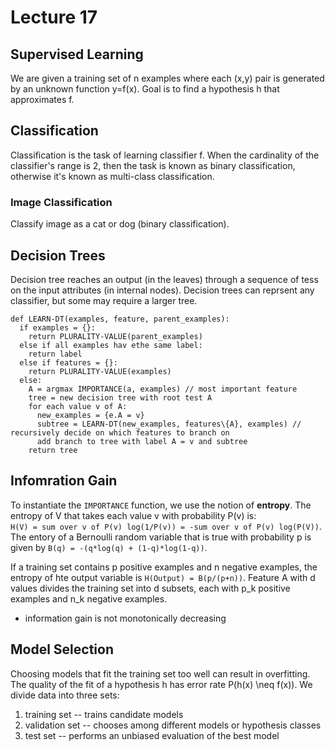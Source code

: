 # Lecture 17
## Supervised Learning
We are given a training set of n examples where each (x,y) pair is generated by an unknown function y=f(x). Goal is to find a hypothesis h that approximates 
f. 

## Classification 
Classification is the task of learning classifier f. When the cardinality of the classifier's range is 2, then the task is known as binary classification, 
otherwise it's known as multi-class classification.

### Image Classification
Classify image as a cat or dog (binary classification).

## Decision Trees
Decision tree reaches an output (in the leaves) through a sequence of tess on the input attributes (in internal nodes). Decision trees can reprsent any 
classifier, but some may require a larger tree. 
```
def LEARN-DT(examples, feature, parent_examples):
  if examples = {}:
    return PLURALITY-VALUE(parent_examples)
  else if all examples hav ethe same label:
    return label
  else if features = {}:
    return PLURALITY-VALUE(examples)
  else:
    A = argmax IMPORTANCE(a, examples) // most important feature
    tree = new decision tree with root test A
    for each value v of A:
      new_examples = {e.A = v}
      subtree = LEARN-DT(new_examples, features\{A}, examples) // recursively decide on which features to branch on
      add branch to tree with label A = v and subtree
    return tree
```

## Infomration Gain
To instantiate the `IMPORTANCE` function, we use the notion of **entropy**. The entropy of V that takes each value v with probability P(v) is:  
`H(V) = sum over v of P(v) log(1/P(v)) = -sum over v of P(v) log(P(V))`.  
The entory of a Bernoulli random variable that is true with probability p is given by `B(q) = -(q*log(q) + (1-q)*log(1-q))`. 

If a training set contains p positive examples and n negative examples, the entropy of hte output variable is `H(Output) = B(p/(p+n))`. Feature A with d 
values divides the training set into d subsets, each with p_k positive examples and n_k negative examples. 
- information gain is not monotonically decreasing

## Model Selection
Choosing models that fit the training set too well can result in overfitting. The quality of the fit of a hypothesis h has error rate P(h(x) \neq f(x)). 
We divide data into three sets:
1. training set -- trains candidate models
2. validation set -- chooses among different models or hypothesis classes
3. test set -- performs an unbiased evaluation of the best model
